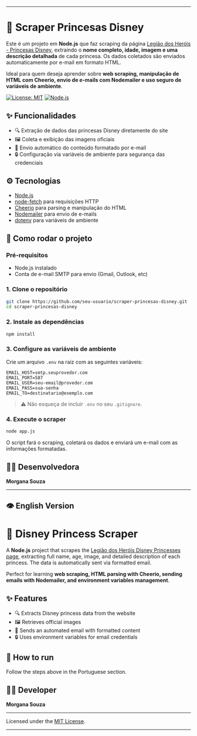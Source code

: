 
---

# 👑 Scraper Princesas Disney

Este é um projeto em **Node.js** que faz scraping da página [Legião dos Heróis - Princesas Disney](https://www.legiaodosherois.com.br/2021/princesas-disney-todas-ordem.html), extraindo o **nome completo, idade, imagem e uma descrição detalhada** de cada princesa. Os dados coletados são enviados automaticamente por e-mail em formato HTML.

Ideal para quem deseja aprender sobre **web scraping, manipulação de HTML com Cheerio, envio de e-mails com Nodemailer e uso seguro de variáveis de ambiente**.

[![License: MIT](https://img.shields.io/badge/License-MIT-yellow.svg)](https://opensource.org/licenses/MIT)
[![Node.js](https://img.shields.io/badge/Made%20with-Node.js-339933.svg?style=flat\&logo=node.js\&logoColor=white)](https://nodejs.org/)

## ✨ Funcionalidades

* 🔍 Extração de dados das princesas Disney diretamente do site
* 🖼️ Coleta e exibição das imagens oficiais
* 📧 Envio automático do conteúdo formatado por e-mail
* 🔒 Configuração via variáveis de ambiente para segurança das credenciais

## ⚙️ Tecnologias

* [Node.js](https://nodejs.org/)
* [node-fetch](https://www.npmjs.com/package/node-fetch) para requisições HTTP
* [Cheerio](https://cheerio.js.org/) para parsing e manipulação do HTML
* [Nodemailer](https://nodemailer.com/about/) para envio de e-mails
* [dotenv](https://www.npmjs.com/package/dotenv) para variáveis de ambiente

## 🚀 Como rodar o projeto

### Pré-requisitos

* Node.js instalado
* Conta de e-mail SMTP para envio (Gmail, Outlook, etc)

### 1. Clone o repositório

```bash
git clone https://github.com/seu-usuario/scraper-princesas-disney.git
cd scraper-princesas-disney
```

### 2. Instale as dependências

```bash
npm install
```

### 3. Configure as variáveis de ambiente

Crie um arquivo `.env` na raiz com as seguintes variáveis:

```
EMAIL_HOST=smtp.seuprovedor.com
EMAIL_PORT=587
EMAIL_USER=seu-email@provedor.com
EMAIL_PASS=sua-senha
EMAIL_TO=destinatario@exemplo.com
```

> ⚠️ Não esqueça de incluir `.env` no seu `.gitignore`.

### 4. Execute o scraper

```bash
node app.js
```

O script fará o scraping, coletará os dados e enviará um e-mail com as informações formatadas.

## 👩‍💻 Desenvolvedora

**Morgana Souza**

---

## 👁️ English Version

# 👑 Disney Princess Scraper

A **Node.js** project that scrapes the [Legião dos Heróis Disney Princesses page](https://www.legiaodosherois.com.br/2021/princesas-disney-todas-ordem.html), extracting full name, age, image, and detailed description of each princess. The data is automatically sent via formatted email.

Perfect for learning **web scraping, HTML parsing with Cheerio, sending emails with Nodemailer, and environment variables management**.

## ✨ Features

* 🔍 Extracts Disney princess data from the website
* 🖼️ Retrieves official images
* 📧 Sends an automated email with formatted content
* 🔒 Uses environment variables for email credentials

## 🚀 How to run

Follow the steps above in the Portuguese section.

## 👩‍💻 Developer

**Morgana Souza**

---

Licensed under the [MIT License](https://opensource.org/licenses/MIT).

---


